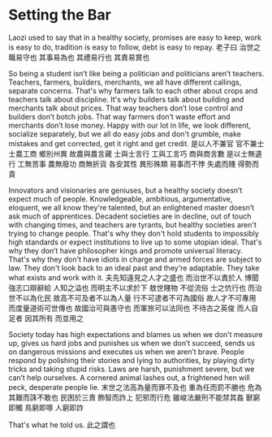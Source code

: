 # Setting the Bar

Laozi used to say that
in a healthy society,
promises are easy to keep,
work is easy to do,
tradition is easy to follow,
debt is easy to repay.
老子曰
治世之
職易守也
其事易為也
其禮易行也
其責易賞也

So being a student isn’t like being a politician
and politicians aren’t teachers.
Teachers, farmers, builders, merchants,
we all have different callings, separate concerns.
That's why farmers talk to each other about crops
and teachers talk about discipline.
It's why builders talk about building
and merchants talk about prices.
That way teachers don’t lose control
and builders don’t botch jobs.
That way farmers don’t waste effort
and merchants don’t lose money.
Happy with our lot in life,
we look different, socialize separately,
but we all do easy jobs and don't grumble,
make mistakes and get corrected,
get it right and get credit.
是以人不兼官
官不兼士
士農工商
鄉別州異
故農與農言藏
士與士言行
工與工言巧
商與商言數
是以士無遺行
工無苦事
農無廢功
商無折貨
各安其性
異形殊類
易事而不悖
失處而賤
得勢而貴

Innovators and visionaries are geniuses,
but a healthy society doesn’t expect much of people.
Knowledgeable, ambitious, argumentative, eloquent,
we all know they're talented,
but an enlightened master doesn’t ask much of apprentices.
Decadent societies are in decline,
out of touch with changing times,
and teachers are tyrants,
but healthy societies aren't trying to change people.
That's why they don't hold students to impossibly high standards
or expect institutions to live up to some utopian ideal.
That's why they don’t have philosopher kings
and promote universal literacy.
That's why they don't have idiots in charge
and armed forces are subject to law.
They don't look back to an ideal past
and they're adaptable.
They take what exists
and work with it.
夫先知遠見之人才之盛也
而治世不以責於人
博聞強志口辯辭給
人知之溢也
而明主不以求於下
敖世賤物
不從流俗
士之伉行也
而治世不以為化民
故高不可及者不以為人量
行不可逮者不可為國俗
故人才不可專用
而度量道術可世傳也
故國治可與愚守也
而軍旅可以法同也
不待古之英俊
而人自足者
因其所有
而並用之

Society today has high expectations and blames us when we don’t measure up,
gives us hard jobs and punishes us when we don’t succeed,
sends us on dangerous missions and executes us when we aren’t brave.
People respond
by polishing their stories and lying to authorities,
by playing dirty tricks and taking stupid risks.
Laws are harsh, punishment severe, but we can’t help ourselves.
A cornered animal lashes out,
a frightened hen will peck,
desperate people lie.
末世之法高為量而罪不及也
重為任而罰不勝也
危為其難而誅不敢也
民困於三責
飾智而詐上
犯邪而行危
雖峻法嚴刑不能禁其姦
獸窮即觸
鳥窮即啄
人窮即詐

That's what he told us.
此之謂也
